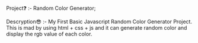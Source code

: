 Project❓ :- Random Color Generator;

Descryption😎 :- My First Basic Javascript Random Color Generator Project. This is mad by using html + css + js and it can generate random color and display the rgb value of each color.
